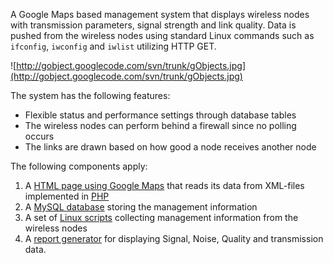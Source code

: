 A Google Maps based management system that displays wireless nodes with transmission parameters, signal strength and link quality. Data is pushed from the wireless nodes using standard Linux commands such as `ifconfig`, `iwconfig` and `iwlist` utilizing HTTP GET.

![http://gobject.googlecode.com/svn/trunk/gObjects.jpg](http://gobject.googlecode.com/svn/trunk/gObjects.jpg)

The system has the following features:

  * Flexible status and performance settings through database tables
  * The wireless nodes can perform behind a firewall since no polling occurs
  * The links are drawn based on how good a node receives another node

The following components apply:

  1. A [HTML page using Google Maps](Map.md) that reads its data from XML-files implemented in [PHP](PHPFiles.md)
  1. A [MySQL database](Database.md) storing the management information
  1. A set of [Linux scripts](LinuxUtilities.md) collecting management information from the wireless nodes
  1. A [report generator](Reports.md) for displaying Signal, Noise, Quality and transmission data.